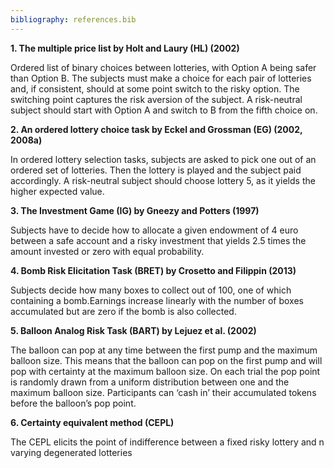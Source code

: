 ```yaml
---
bibliography: references.bib
---
```

**1. The multiple price list by Holt and Laury (HL) (2002)**

Ordered list of binary choices between lotteries, with Option A being safer than Option B. The subjects must make a choice for each pair of lotteries and, if consistent, should at some point switch to the risky option. The switching point captures the risk aversion of the subject. A risk-neutral subject should start with Option A and switch to B from the fifth choice on.

**2. An ordered lottery choice task by Eckel and Grossman (EG) (2002, 2008a)**

In ordered lottery selection tasks, subjects are asked to pick one out of an ordered set of lotteries. Then the lottery is played and the subject paid accordingly. A risk-neutral subject should choose lottery 5, as it yields the higher expected value.

**3. The Investment Game (IG) by Gneezy and Potters (1997)**

Subjects have to decide how to allocate a given endowment of 4 euro between a safe account and a risky investment that yields 2.5 times the amount invested or zero with equal probability. 

**4. Bomb Risk Elicitation Task (BRET) by Crosetto and Filippin (2013)**

Subjects decide how many boxes to collect out of 100, one of which containing a bomb.Earnings increase linearly with the number of boxes accumulated but are zero if the bomb is also collected.


**5. Balloon Analog Risk Task (BART) by Lejuez et al. (2002)**

The balloon can pop at any time between the first pump and the maximum balloon size. This means that the balloon can pop on the first pump and will pop with certainty at the maximum balloon size. On each trial the pop point is randomly drawn from a uniform distribution between one and the maximum balloon size. Participants can ‘cash in’ their accumulated tokens before the balloon’s pop point.

**6. Certainty equivalent method (CEPL)**

The CEPL elicits the point of indifference between a fixed risky lottery and n varying degenerated lotteries